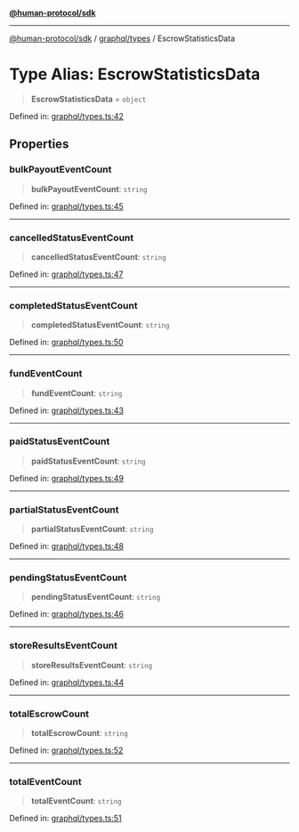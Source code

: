 [**@human-protocol/sdk**](../../../README.md)

***

[@human-protocol/sdk](../../../modules.md) / [graphql/types](../README.md) / EscrowStatisticsData

# Type Alias: EscrowStatisticsData

> **EscrowStatisticsData** = `object`

Defined in: [graphql/types.ts:42](https://github.com/humanprotocol/human-protocol/blob/99b899a11bf48f2fa04884687ea395e0d42d75d1/packages/sdk/typescript/human-protocol-sdk/src/graphql/types.ts#L42)

## Properties

### bulkPayoutEventCount

> **bulkPayoutEventCount**: `string`

Defined in: [graphql/types.ts:45](https://github.com/humanprotocol/human-protocol/blob/99b899a11bf48f2fa04884687ea395e0d42d75d1/packages/sdk/typescript/human-protocol-sdk/src/graphql/types.ts#L45)

***

### cancelledStatusEventCount

> **cancelledStatusEventCount**: `string`

Defined in: [graphql/types.ts:47](https://github.com/humanprotocol/human-protocol/blob/99b899a11bf48f2fa04884687ea395e0d42d75d1/packages/sdk/typescript/human-protocol-sdk/src/graphql/types.ts#L47)

***

### completedStatusEventCount

> **completedStatusEventCount**: `string`

Defined in: [graphql/types.ts:50](https://github.com/humanprotocol/human-protocol/blob/99b899a11bf48f2fa04884687ea395e0d42d75d1/packages/sdk/typescript/human-protocol-sdk/src/graphql/types.ts#L50)

***

### fundEventCount

> **fundEventCount**: `string`

Defined in: [graphql/types.ts:43](https://github.com/humanprotocol/human-protocol/blob/99b899a11bf48f2fa04884687ea395e0d42d75d1/packages/sdk/typescript/human-protocol-sdk/src/graphql/types.ts#L43)

***

### paidStatusEventCount

> **paidStatusEventCount**: `string`

Defined in: [graphql/types.ts:49](https://github.com/humanprotocol/human-protocol/blob/99b899a11bf48f2fa04884687ea395e0d42d75d1/packages/sdk/typescript/human-protocol-sdk/src/graphql/types.ts#L49)

***

### partialStatusEventCount

> **partialStatusEventCount**: `string`

Defined in: [graphql/types.ts:48](https://github.com/humanprotocol/human-protocol/blob/99b899a11bf48f2fa04884687ea395e0d42d75d1/packages/sdk/typescript/human-protocol-sdk/src/graphql/types.ts#L48)

***

### pendingStatusEventCount

> **pendingStatusEventCount**: `string`

Defined in: [graphql/types.ts:46](https://github.com/humanprotocol/human-protocol/blob/99b899a11bf48f2fa04884687ea395e0d42d75d1/packages/sdk/typescript/human-protocol-sdk/src/graphql/types.ts#L46)

***

### storeResultsEventCount

> **storeResultsEventCount**: `string`

Defined in: [graphql/types.ts:44](https://github.com/humanprotocol/human-protocol/blob/99b899a11bf48f2fa04884687ea395e0d42d75d1/packages/sdk/typescript/human-protocol-sdk/src/graphql/types.ts#L44)

***

### totalEscrowCount

> **totalEscrowCount**: `string`

Defined in: [graphql/types.ts:52](https://github.com/humanprotocol/human-protocol/blob/99b899a11bf48f2fa04884687ea395e0d42d75d1/packages/sdk/typescript/human-protocol-sdk/src/graphql/types.ts#L52)

***

### totalEventCount

> **totalEventCount**: `string`

Defined in: [graphql/types.ts:51](https://github.com/humanprotocol/human-protocol/blob/99b899a11bf48f2fa04884687ea395e0d42d75d1/packages/sdk/typescript/human-protocol-sdk/src/graphql/types.ts#L51)
